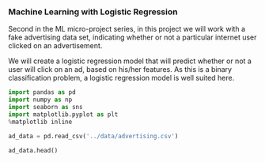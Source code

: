 ### Machine Learning with Logistic Regression

Second in the ML micro-project series, in this project we will work with a fake advertising data set, indicating whether or not a particular internet user clicked on an advertisement.

We will create a logistic regression model that will predict whether or not a user will click on an ad, based on his/her features. As this is a binary classification problem, a logistic regression model is well suited here.


```python
import pandas as pd
import numpy as np
import seaborn as sns
import matplotlib.pyplot as plt
%matplotlib inline

ad_data = pd.read_csv('../data/advertising.csv')

ad_data.head()
